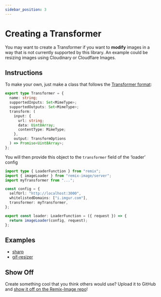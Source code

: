 ```yaml
---
sidebar_position: 3
---
```


# Creating a Transformer

You may want to create a Transformer if you want to **modify** images in a way that is not currently supported by this library.
An example could be resizing images using Cloudinary or Cloudflare Images.

## Instructions

To make your own, just make a class that follows the [Transformer format](https://github.com/Josh-McFarlin/remix-image/blob/master/src/types/transformer.ts):
```typescript
export type Transformer = {
  name: string;
  supportedInputs: Set<MimeType>;
  supportedOutputs: Set<MimeType>;
  transform: (
    input: {
      url: string;
      data: Uint8Array;
      contentType: MimeType;
    },
    output: TransformOptions
  ) => Promise<Uint8Array>;
};
```

You will then provide this object to the `transformer` field of the ‘loader’ config
```typescript jsx
import type { LoaderFunction } from "remix";
import { imageLoader } from "remix-image/server";
import myTransformer from "...";

const config = {
  selfUrl: "http://localhost:3000",
  whitelistedDomains: ["i.imgur.com"],
  transformer: myTransformer,
};

export const loader: LoaderFunction = ({ request }) => {
  return imageLoader(config, request);
};
```

## Examples

* [sharp](https://github.com/Josh-McFarlin/remix-image/tree/master/examples/sharp/sharpTransformer)
* [gif-resizer](https://github.com/Josh-McFarlin/remix-image/tree/master/examples/gif-resizer/gifTransformer)

## Show Off

Create something cool that you think others would use? Upload it to GitHub and [show it off on the Remix-Image repo](https://github.com/Josh-McFarlin/remix-image/discussions/3)!

